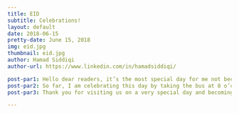 ```yaml
---
title: EID
subtitle: Celebrations!
layout: default
date: 2018-06-15
pretty-date: June 15, 2018
img: eid.jpg
thumbnail: eid.jpg
author: Hamad Siddiqi
author-url: https://www.linkedin.com/in/hamadsiddiqi/

post-par1: Hello dear readers, it’s the most special day for me not because of my birthday today. But because of the EID, for those who don’t know about it, it’s the day which Muslims celebrate after fasting for the whole month of Ramazan by eating lots of delicious food, sweets and get-togethers with the family and friends.
post-par2: So far, I am celebrating this day by taking the bus at 8 o’clock in the morning, doing my breakfast with a cup of coffee and chocolate, meeting the project supervisor, and attending a presentation in the university. Still, a lot of day is left and the life is full of surprises. So, guys, I am optimistic for the more cheerful time ahead and of course about our project as well. 
post-par3: Thank you for visiting us on a very special day and becoming a part of it. Goodbye, Allahafiz, hejdå! Och ha en bra dag!

---
```

